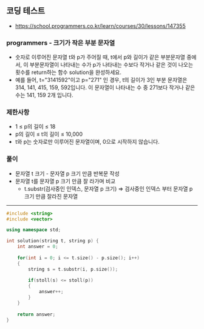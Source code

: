 ## 코딩 테스트
- https://school.programmers.co.kr/learn/courses/30/lessons/147355

### programmers - 크기가 작은 부분 문자열
- 숫자로 이루어진 문자열 t와 p가 주어질 때, t에서 p와 길이가 같은 부분문자열 중에서, 이 부분문자열이 나타내는 수가 p가 나타내는 수보다 작거나 같은 것이 나오는 횟수를 return하는 함수 solution을 완성하세요.
- 예를 들어, t="3141592"이고 p="271" 인 경우, t의 길이가 3인 부분 문자열은 314, 141, 415, 159, 592입니다. 이 문자열이 나타내는 수 중 271보다 작거나 같은 수는 141, 159 2개 입니다.

### 제한사항
- 1 ≤ p의 길이 ≤ 18
- p의 길이 ≤ t의 길이 ≤ 10,000
- t와 p는 숫자로만 이루어진 문자열이며, 0으로 시작하지 않습니다.

### 풀이
- 문자열 t 크기 - 문자열 p 크기 만큼 반복문 작성
- 문자열 t를 문자열 p 크기 만큼 잘 라가며 비교
  - t.substr(검사중인 인덱스, 문자열 p 크기) => 검사중인 인덱스 부터 문자열 p 크기 만큼 잘라진 문자열

***
```c++
#include <string>
#include <vector>

using namespace std;

int solution(string t, string p) {
    int answer = 0;
    
    for(int i = 0; i <= t.size() - p.size(); i++)
    {
        string s = t.substr(i, p.size());
        
        if(stoll(s) <= stoll(p))
        {
            answer++;
        }
    }
    
    return answer;
}
```
